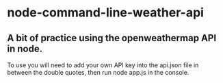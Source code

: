 # node-command-line-weather-api

## A bit of practice using the openweathermap API in node. 

To use you will need to add your own API key into the api.json file in between the double quotes, then run node app.js in the console.